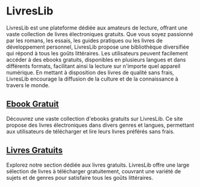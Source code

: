 # LivresLib
LivresLib est une plateforme dédiée aux amateurs de lecture, offrant une vaste collection de livres électroniques gratuits. Que vous soyez passionné par les romans, les essais, les guides pratiques ou les livres de développement personnel, LivresLib propose une bibliothèque diversifiée qui répond à tous les goûts littéraires. Les utilisateurs peuvent facilement accéder à des ebooks gratuits, disponibles en plusieurs langues et dans différents formats, facilitant ainsi la lecture sur n'importe quel appareil numérique. En mettant à disposition des livres de qualité sans frais, LivresLib encourage la diffusion de la culture et de la connaissance à travers le monde.

## [Ebook Gratuit](https://livreslib.com)
Découvrez une vaste collection d'ebooks gratuits sur LivresLib. Ce site propose des livres électroniques dans divers genres et langues, permettant aux utilisateurs de télécharger et lire leurs livres préférés sans frais.

## [Livres Gratuits](https://livreslib.com/livres-gratuits)
Explorez notre section dédiée aux livres gratuits. LivresLib offre une large sélection de livres à télécharger gratuitement, couvrant une variété de sujets et de genres pour satisfaire tous les goûts littéraires.
